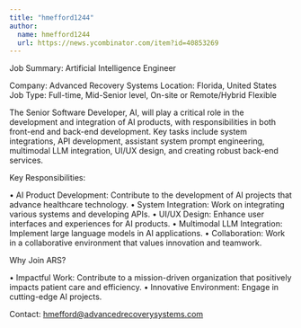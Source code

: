 ```yaml
---
title: "hmefford1244"
author:
  name: hmefford1244
  url: https://news.ycombinator.com/item?id=40853269
---
```

Job Summary: Artificial Intelligence Engineer

Company: Advanced Recovery Systems
Location: Florida, United States
Job Type: Full-time, Mid-Senior level, On-site or Remote&#x2F;Hybrid Flexible

The Senior Software Developer, AI, will play a critical role in the development and integration of AI products, with responsibilities in both front-end and back-end development. Key tasks include system integrations, API development, assistant system prompt engineering, multimodal LLM integration, UI&#x2F;UX design, and creating robust back-end services.

Key Responsibilities:

• AI Product Development: Contribute to the development of AI projects that advance healthcare technology.
 • System Integration: Work on integrating various systems and developing APIs.
 • UI&#x2F;UX Design: Enhance user interfaces and experiences for AI products.
 • Multimodal LLM Integration: Implement large language models in AI applications.
 • Collaboration: Work in a collaborative environment that values innovation and teamwork.

Why Join ARS?

• Impactful Work: Contribute to a mission-driven organization that positively impacts patient care and efficiency.
 • Innovative Environment: Engage in cutting-edge AI projects.

Contact: hmefford@advancedrecoverysystems.com
